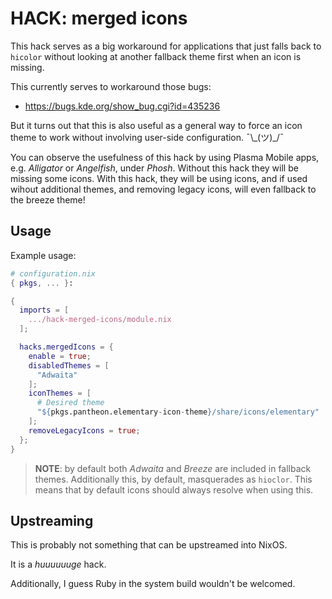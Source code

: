 HACK: merged icons
==================

This hack serves as a big workaround for applications that just falls back to
`hicolor` without looking at another fallback theme first when an icon is
missing.

This currently serves to workaround those bugs:

 - https://bugs.kde.org/show_bug.cgi?id=435236

But it turns out that this is also useful as a general way to force an icon
theme to work without involving user-side configuration. ¯\\\_(ツ)\_/¯

You can observe the usefulness of this hack by using Plasma Mobile apps, e.g.
*Alligator* or *Angelfish*, under *Phosh*. Without this hack they will be
missing some icons. With this hack, they will be using icons, and if used
wihout additional themes, and removing legacy icons, will even fallback to
the breeze theme!


Usage
-----

Example usage:

```nix
# configuration.nix
{ pkgs, ... }:

{
  imports = [
    .../hack-merged-icons/module.nix
  ];

  hacks.mergedIcons = {
    enable = true;
    disabledThemes = [
      "Adwaita"
    ];
    iconThemes = [
      # Desired theme
      "${pkgs.pantheon.elementary-icon-theme}/share/icons/elementary"
    ];
    removeLegacyIcons = true;
  };
}
```

> **NOTE**: by default both *Adwaita* and *Breeze* are included in fallback
> themes. Additionally this, by default, masquerades as `hioclor`. This means
> that by default icons should always resolve when using this.


Upstreaming
-----------

This is probably not something that can be upstreamed into NixOS.

It is a *huuuuuuge* hack.

Additionally, I guess Ruby in the system build wouldn't be welcomed.
